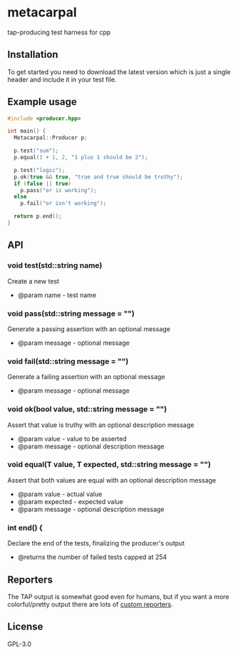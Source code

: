 # metacarpal

tap-producing test harness for cpp

## Installation

To get started you need to download the latest version which is just a single header and include it in your test file.

## Example usage

```cpp
#include <producer.hpp>

int main() {
  Metacarpal::Producer p;

  p.test("sum");
  p.equal(1 + 1, 2, "1 plus 1 should be 2");

  p.test("logic");
  p.ok(true && true, "true and true should be truthy");
  if (false || true)
    p.pass("or is working");
  else
    p.fail("or isn't working");

  return p.end();
}
```

## API

### void test(std::string name)

Create a new test

- @param name - test name

### void pass(std::string message = "")

Generate a passing assertion with an optional message

- @param message - optional message

### void fail(std::string message = "")

Generate a failing assertion with an optional message

- @param message - optional message

### void ok(bool value, std::string message = "")

Assert that value is truthy with an optional description message

- @param value - value to be asserted
- @param message - optional description message

### void equal(T value, T expected, std::string message = "")

Assert that both values are equal with an optional description message

- @param value - actual value
- @param expected - expected value
- @param message - optional description message

### int end() {

Declare the end of the tests, finalizing the producer's output

- @returns the number of failed tests capped at 254

## Reporters

The TAP output is somewhat good even for humans,
but if you want a more colorful/pretty output there are lots of [custom reporters](https://github.com/sindresorhus/awesome-tap#reporters).

## License

GPL-3.0
